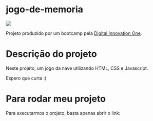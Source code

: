 # jogo-de-memoria

<p align="left">
  <a align="center" href="https://github.com/DenverCoder1/readme-typing-svg"><img src="https://readme-typing-svg.herokuapp.com?&font=IBM+Plex+Sans&color=80b112&size=25&lines=Bem+-+vindo+ao+meu+jogo+de+memoria" /></a>
</p>

Projeto produzido por um bootcamp pela [Digital Innovation One](https://digitalinnovation.one).

# Descrição do projeto

Neste projeto,  um jogo da nave utilizando HTML, CSS e Javascript.

Espero que curta :)



# Para rodar meu projeto

Para executarmos o projeto, basta apenas abrir o link: 
